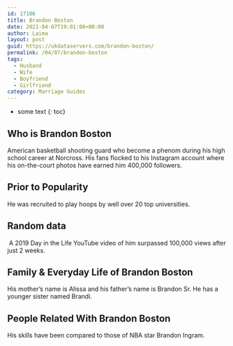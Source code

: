 ```yaml
---
id: 17106
title: Brandon Boston
date: 2021-04-07T19:01:08+00:00
author: Laima
layout: post
guid: https://ukdataservers.com/brandon-boston/
permalink: /04/07/brandon-boston
tags:
  - Husband
  - Wife
  - Boyfriend
  - Girlfriend
category: Marriage Guides
---
```


* some text
{: toc}


## Who is Brandon Boston
                  
                  
                  
American basketball shooting guard who become a phenom during his high school career at Norcross. His fans flocked to his Instagram account where his on-the-court photos have earned him 400,000 followers.
                  
              
            
              
            
                
                
                
## Prior to Popularity
                  
                  
                  
He was recruited to play hoops by well over 20 top universities.
                  
              
            
              
            
                
                
                
## Random data
                  
                  
                  
 A 2019 Day in the Life YouTube video of him surpassed 100,000 views after just 2 weeks.
                  
              
            
              
            
                
                
                
## Family & Everyday Life of Brandon Boston
                  
                  
                  
His mother&#8217;s name is Alissa and his father&#8217;s name is Brandon Sr. He has a younger sister named Brandi.
                  
              
            
              
            
                
                
                
## People Related With Brandon Boston
                  
                  
                  
His skills have been compared to those of NBA star Brandon Ingram.
                  
              
            
              
            
                
              
            
              
              
            
            
              
            
          
          
          